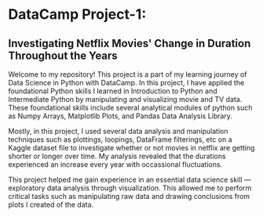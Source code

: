 # DataCamp Project-1:
## Investigating Netflix Movies' Change in Duration Throughout the Years

Welcome to my repository! This project is a part of my learning journey of Data Science in Python with DataCamp. In this project, I have applied the foundational Python skills I learned in Introduction to Python and Intermediate Python by manipulating and visualizing movie and TV data. These foundational skills include several analytical modules of python such as Numpy Arrays, Matplotlib Plots, and Pandas Data Analysis Library. 

Mostly, in this project, I used several data analysis and manipulation techniques such as plottings, loopings, DataFrame filterings, etc on a Kaggle dataset file to investigate whether or not movies in netflix are getting shorter or longer over time. My analysis revealed that the durations experienced an increase every year with occassional fluctuations.

This project helped me gain experience in an essential data science skill — exploratory data analysis through visualization. This allowed me to perform critical tasks such as manipulating raw data and drawing conclusions from plots I created of the data.
